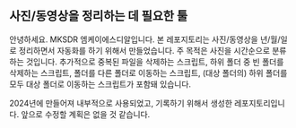 ## 사진/동영상을 정리하는 데 필요한 툴
안녕하세요. MKSDR 엠케이에스디알입니다. 본 레포지토리는 사진/동영상을 년/월/일로 정리하면서 자동화를 하기 위해서 만들었습니다. 주 목적은 사진을 시간순으로 분류하는 것입니다. 추가적으로 중복된 파일을 삭제하는 스크립트, 하위 폴더 중 빈 폴더를 삭제하는 스크립트, 폴더를 다른 폴더로 이동하는 스크립트, (대상 폴더의) 하위 폴더를 모두 대상 폴더로 이동하는 스크립트가 포함돼 있습니다.

2024년에 만들어져 내부적으로 사용되었고, 기록하기 위해서 생성한 레포지토리입니다. 앞으로 수정할 계획은 없을 것 같습니다.
